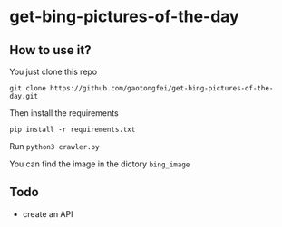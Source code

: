 # get-bing-pictures-of-the-day

## How to use it?

You just clone this repo

`git clone https://github.com/gaotongfei/get-bing-pictures-of-the-day.git`

Then install the requirements

`pip install -r requirements.txt`

Run `python3 crawler.py`

You can find the image in the dictory `bing_image`

## Todo

* create an API
